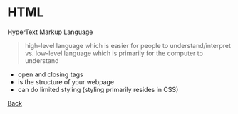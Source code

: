 # HTML 
HyperText Markup Language
> high-level language which is easier for people to understand/interpret
> vs.
> low-level language which is primarily for the computer to understand

- open and closing tags
- is the structure of your webpage
- can do limited styling (styling primarily resides in CSS)





[Back](README.md)